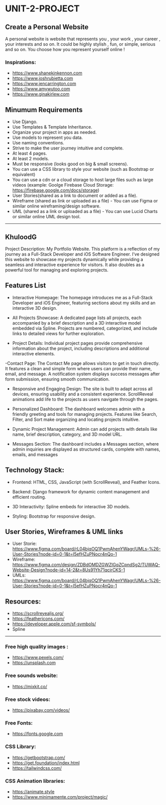 # UNIT-2-PROJECT


## Create a Personal Website


A personal website is website that represents you , your work , your career , your interests and so on. It could be highly stylish , fun, or simple, serious and so on. You choose how you represent yourself online !



### Inspirations:
- https://www.shanekinkennon.com
- https://www.joshrubietta.com
- https://www.jencarrington.com
- https://www.amywutoo.com
- https://www.ginakirlew.com



## Minumum Requirements

- Use Django.
- Use Templates & Template Inheritance.
- Organize your project in apps as needed.
- Use models to represent you data.
- Use naming conventions.
- Strive to make the user journey intuitive and complete.
- At least 4 pages.
- At least 2 models.
- Must be responsive (looks good on big & small screens). 
- You can use a CSS library to style your website (such as Bootstrap or equivalent)
- You can use a cdn or a cloud storage to host large files such as large videos (example: Goolge Firebase Cloud Storage: https://firebase.google.com/docs/storage)
- User Stories(shared as a link to document or added as a file).
- Wireframe (shared as link or uploaded as a file) - You can use Figma or similar online wireframing/design software.
- UML (shared as a link or uploaded as a file) - You can use Lucid Charts or similar online UML design tool.


-----------------------------------------------------------------------------------------------------------------------------------


## KhuloodG
Project Description: My Portfolio Website. This platform is a reflection of my journey as a Full-Stack Developer and iOS Software Engineer. I’ve designed this website to showcase my projects dynamically while providing a seamless and interactive experience for visitors. It also doubles as a powerful tool for managing and exploring projects.



## Features List

- Interactive Homepage:
The homepage introduces me as a Full-Stack Developer and iOS Engineer, featuring sections about my skills and an interactive 3D design.

- All Projects Showcase:
A dedicated page lists all projects, each accompanied by a brief description and a 3D interactive model embedded via Spline​.
Projects are numbered, categorized, and include links to detailed views for further exploration.

- Project Details:
Individual project pages provide comprehensive information about the project, including descriptions and additional interactive elements.

-Contact Page:
The Contact Me page allows visitors to get in touch directly. It features a clean and simple form where users can provide their name, email, and message​.
A notification system displays success messages after form submission, ensuring smooth communication. 

- Responsive and Engaging Design:
The site is built to adapt across all devices, ensuring usability and a consistent experience.
ScrollReveal animations add life to the projects as users navigate through the pages.

- Personalized Dashboard:
The dashboard welcomes admin with a friendly greeting and tools for managing projects.
Features like Search, Filter, and Sort make organizing and locating projects intuitive.

- Dynamic Project Management:
Admin can add projects with details like name, brief description, category, and 3D model URL.

- Messages Section:
The dashboard includes a Messages section, where admin inquiries are displayed as structured cards, complete with names, emails, and messages​


## Technology Stack:

- Frontend:
HTML, CSS, JavaScript (with ScrollReveal), and Feather Icons.

- Backend:
Django framework for dynamic content management and efficient routing.

- 3D Interactivity:
Spline embeds for interactive 3D models.

- Styling:
Bootstrap for responsive design.


## User Stories, Wireframes & UML links
- User Storie: https://www.figma.com/board/rL04bjqOQ1PwmAhenYWagr/UMLs-%26-User-Stories?node-id=0-1&t=I5efHZuPNocr4nQo-1
- Wireframe: https://www.figma.com/design/ZDBdOMDZGWZIGqZCpndSg2/TUWAQ-Website-Design?node-id=14-2&t=8Us91Yh71qcirCKS-1
- UMLs: https://www.figma.com/board/rL04bjqOQ1PwmAhenYWagr/UMLs-%26-User-Stories?node-id=0-1&t=I5efHZuPNocr4nQo-1


## Resources:
- https://scrollrevealjs.org/
- https://feathericons.com/
- https://developer.apple.com/sf-symbols/
- Spline


-----------------------------------------------------------------------------------------------------------------------------------




### Free high quality images :
- https://www.pexels.com/
- https://unsplash.com

### Free sounds website:
- https://mixkit.co/

### Free stock videos:
- https://pixabay.com/videos/

### Free Fonts:
- https://fonts.google.com


### CSS Library:
- https://getbootstrap.com/
- https://get.foundation/index.html
- https://tailwindcss.com/

### CSS Animation libraries:
- https://animate.style
- https://www.minimamente.com/project/magic/

